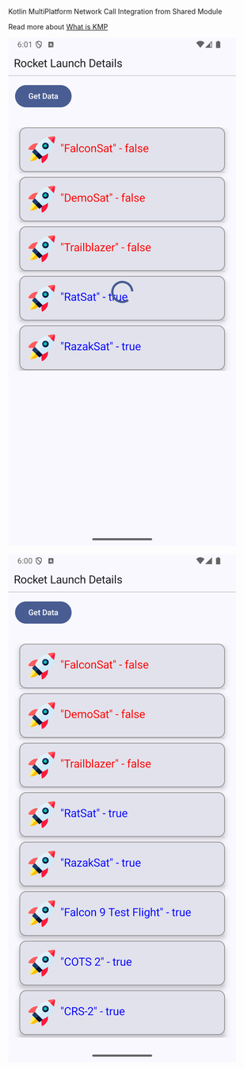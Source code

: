Kotlin MultiPlatform Network Call Integration from Shared Module

Read more about [What is KMP](https://rrtutors.com/tutorials/what-is-kmp-kotlin-multiplatform-for-unified-android-ios-and-web-development)

![](https://github.com/biyyalac/KMPNetworkSample/blob/main/2.png)

![](https://github.com/biyyalac/KMPNetworkSample/blob/main/1.png)
